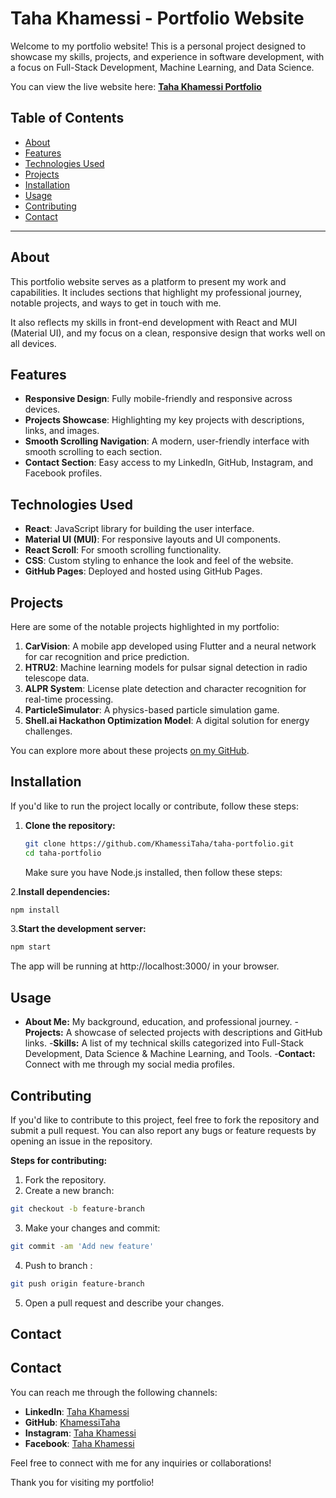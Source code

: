 # Taha Khamessi - Portfolio Website

Welcome to my portfolio website! This is a personal project designed to showcase my skills, projects, and experience in software development, with a focus on Full-Stack Development, Machine Learning, and Data Science.

You can view the live website here: [**Taha Khamessi Portfolio**](https://khamessitaha.github.io/taha-portfolio/)

## Table of Contents

- [About](#about)
- [Features](#features)
- [Technologies Used](#technologies-used)
- [Projects](#projects)
- [Installation](#installation)
- [Usage](#usage)
- [Contributing](#contributing)
- [Contact](#contact)

---

## About

This portfolio website serves as a platform to present my work and capabilities. It includes sections that highlight my professional journey, notable projects, and ways to get in touch with me. 

It also reflects my skills in front-end development with React and MUI (Material UI), and my focus on a clean, responsive design that works well on all devices.

## Features

- **Responsive Design**: Fully mobile-friendly and responsive across devices.
- **Projects Showcase**: Highlighting my key projects with descriptions, links, and images.
- **Smooth Scrolling Navigation**: A modern, user-friendly interface with smooth scrolling to each section.
- **Contact Section**: Easy access to my LinkedIn, GitHub, Instagram, and Facebook profiles.

## Technologies Used

- **React**: JavaScript library for building the user interface.
- **Material UI (MUI)**: For responsive layouts and UI components.
- **React Scroll**: For smooth scrolling functionality.
- **CSS**: Custom styling to enhance the look and feel of the website.
- **GitHub Pages**: Deployed and hosted using GitHub Pages.

## Projects

Here are some of the notable projects highlighted in my portfolio:

1. **CarVision**: A mobile app developed using Flutter and a neural network for car recognition and price prediction.
2. **HTRU2**: Machine learning models for pulsar signal detection in radio telescope data.
3. **ALPR System**: License plate detection and character recognition for real-time processing.
4. **ParticleSimulator**: A physics-based particle simulation game.
5. **Shell.ai Hackathon Optimization Model**: A digital solution for energy challenges.

You can explore more about these projects [on my GitHub](https://github.com/KhamessiTaha).

## Installation

If you'd like to run the project locally or contribute, follow these steps:

1. **Clone the repository:**

   ```bash
   git clone https://github.com/KhamessiTaha/taha-portfolio.git
   cd taha-portfolio
   ```
   Make sure you have Node.js installed, then follow these steps:
   
2.**Install dependencies:**

```bash
npm install
```
3.**Start the development server:**
```bash
npm start
```
The app will be running at http://localhost:3000/ in your browser.

## Usage

- **About Me:** My background, education, and professional journey.
-**Projects:** A showcase of selected projects with descriptions and GitHub links.
-**Skills:** A list of my technical skills categorized into Full-Stack Development, Data Science & Machine Learning, and Tools.
-**Contact:** Connect with me through my social media profiles.

## Contributing

If you'd like to contribute to this project, feel free to fork the repository and submit a pull request. You can also report any bugs or feature requests by opening an issue in the repository.

**Steps for contributing:**
1. Fork the repository.
2. Create a new branch:
```bash
git checkout -b feature-branch
```
3. Make your changes and commit:
```bash
git commit -am 'Add new feature'
```
4. Push to branch :
```bash
git push origin feature-branch
```
5. Open a pull request and describe your changes.

## Contact 

## Contact

You can reach me through the following channels:

- **LinkedIn**: [Taha Khamessi](https://www.linkedin.com/in/taha-khamessi-396aba1a3/)
- **GitHub**: [KhamessiTaha](https://github.com/KhamessiTaha)
- **Instagram**: [Taha Khamessi](https://www.instagram.com/quantumquasar24/)
- **Facebook**: [Taha Khamessi](https://www.facebook.com/Taha.AcousticA666/)

Feel free to connect with me for any inquiries or collaborations!

Thank you for visiting my portfolio!


